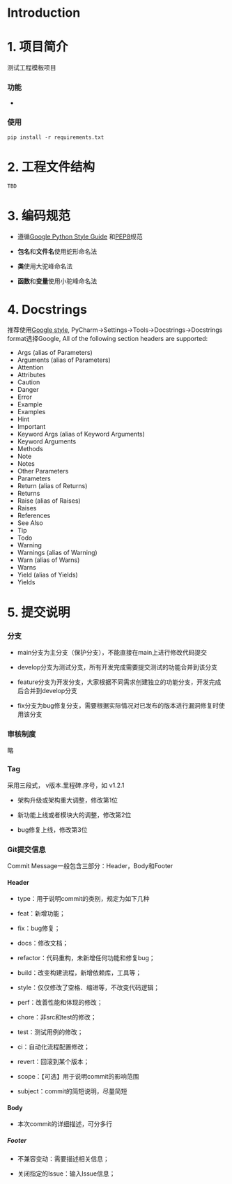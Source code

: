 Introduction
=============

# 1. 项目简介

测试工程模板项目

### **功能**

*

### **使用**
```shell
pip install -r requirements.txt
```

# 2. 工程文件结构
```shell
TBD
```

# 3. 编码规范
* 遵循[Google Python Style Guide](https://zh-google-styleguide.readthedocs.io/en/latest/google-python-styleguide/python_language_rules.html)  和[PEP8](https://zh-google-styleguide.readthedocs.io/en/latest/google-python-styleguide/python_style_rules.html)规范

* **包名**和**文件名**使用蛇形命名法

* **类**使用大驼峰命名法

* **函数**和**变量**使用小驼峰命名法

# 4. Docstrings

推荐使用[Google style](https://google.github.io/styleguide/pyguide.html#s3.8-comments-and-docstrings), PyCharm->Settings->Tools->Docstrings->Docstrings format选择Google, All of the following section headers are supported:

* Args (alias of Parameters)
* Arguments (alias of Parameters)
* Attention
* Attributes
* Caution
* Danger
* Error
* Example
* Examples
* Hint
* Important
* Keyword Args (alias of Keyword Arguments)
* Keyword Arguments
* Methods
* Note
* Notes
* Other Parameters
* Parameters
* Return (alias of Returns)
* Returns
* Raise (alias of Raises)
* Raises
* References
* See Also
* Tip
* Todo
* Warning
* Warnings (alias of Warning)
* Warn (alias of Warns)
* Warns
* Yield (alias of Yields)
* Yields

# 5. 提交说明

### 分支

* main分支为主分支（保护分支），不能直接在main上进行修改代码提交

* develop分支为测试分支，所有开发完成需要提交测试的功能合并到该分支

* feature分支为开发分支，大家根据不同需求创建独立的功能分支，开发完成后合并到develop分支

* fix分支为bug修复分支，需要根据实际情况对已发布的版本进行漏洞修复时使用该分支

### 审核制度

略

### Tag

采用三段式， v版本.里程碑.序号，如 v1.2.1

* 架构升级或架构重大调整，修改第1位

* 新功能上线或者模块大的调整，修改第2位

* bug修复上线，修改第3位

### Git提交信息

Commit Message一般包含三部分：Header，Body和Footer

#### Header

* type：用于说明commit的类别，规定为如下几种

* feat：新增功能；

* fix：bug修复；

* docs：修改文档；

* refactor：代码重构，未新增任何功能和修复bug；

* build：改变构建流程，新增依赖库，工具等；

* style：仅仅修改了空格、缩进等，不改变代码逻辑；

* perf：改善性能和体现的修改；

* chore：非src和test的修改；

* test：测试用例的修改；

* ci：自动化流程配置修改；

* revert：回滚到某个版本；

* scope：【可选】用于说明commit的影响范围

* subject：commit的简短说明，尽量简短

#### Body

* 本次commit的详细描述，可分多行

##### Footer

* 不兼容变动：需要描述相关信息；

* 关闭指定的Issue：输入Issue信息；
